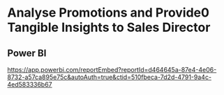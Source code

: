 # Analyse Promotions and Provide0 Tangible Insights to Sales Director

## Power BI
https://app.powerbi.com/reportEmbed?reportId=d464645a-87e4-4e06-8732-a57ca895e75c&autoAuth=true&ctid=510fbeca-7d2d-4791-9a4c-4ed583336b67
